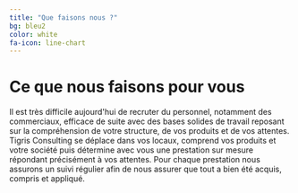 ```yaml
---
title: "Que faisons nous ?"
bg: bleu2
color: white
fa-icon: line-chart
---
```


# Ce que nous faisons pour vous 

Il est très difficile aujourd'hui de recruter du personnel, notamment des commerciaux, efficace de suite avec des bases solides de travail reposant sur la compréhension de votre structure, de vos produits et de vos attentes. Tigris Consulting se déplace dans vos locaux, comprend vos produits et votre société puis détermine avec vous une prestation sur mesure répondant précisément à vos attentes.
Pour chaque prestation nous assurons un suivi régulier afin de nous assurer que tout a bien été acquis, compris et appliqué.
